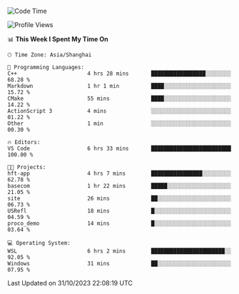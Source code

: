 <!--START_SECTION:waka-->
![Code Time](http://img.shields.io/badge/Code%20Time-1%2C329%20hrs%2048%20mins-blue)

![Profile Views](http://img.shields.io/badge/Profile%20Views-0-blue)

📊 **This Week I Spent My Time On** 

```text
🕑︎ Time Zone: Asia/Shanghai

💬 Programming Languages: 
C++                      4 hrs 28 mins       █████████████████░░░░░░░░   68.28 % 
Markdown                 1 hr 1 min          ████░░░░░░░░░░░░░░░░░░░░░   15.72 % 
CMake                    55 mins             ████░░░░░░░░░░░░░░░░░░░░░   14.22 % 
ActionScript 3           4 mins              ░░░░░░░░░░░░░░░░░░░░░░░░░   01.22 % 
Other                    1 min               ░░░░░░░░░░░░░░░░░░░░░░░░░   00.30 % 

🔥 Editors: 
VS Code                  6 hrs 33 mins       █████████████████████████   100.00 % 

🐱‍💻 Projects: 
hft-app                  4 hrs 7 mins        ████████████████░░░░░░░░░   62.78 % 
basecom                  1 hr 22 mins        █████░░░░░░░░░░░░░░░░░░░░   21.05 % 
site                     26 mins             ██░░░░░░░░░░░░░░░░░░░░░░░   06.73 % 
USRefl                   18 mins             █░░░░░░░░░░░░░░░░░░░░░░░░   04.59 % 
proco_demo               14 mins             █░░░░░░░░░░░░░░░░░░░░░░░░   03.64 % 

💻 Operating System: 
WSL                      6 hrs 2 mins        ███████████████████████░░   92.05 % 
Windows                  31 mins             ██░░░░░░░░░░░░░░░░░░░░░░░   07.95 % 
```


 Last Updated on 31/10/2023 22:08:19 UTC
<!--END_SECTION:waka-->